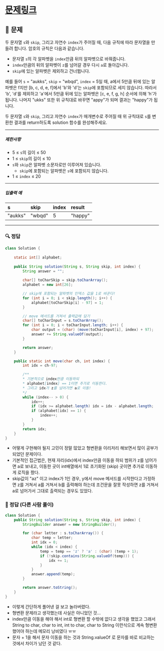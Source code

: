 # [문제링크](https://school.programmers.co.kr/learn/courses/30/lessons/155652#qna)

## 📝 문제

두 문자열 `s`와 `skip`, 그리고 자연수 `index`가 주어질 때, 다음 규칙에 따라 문자열을 만들려 합니다. 암호의 규칙은 다음과 같습니다.

-   문자열 `s`의 각 알파벳을 `index`만큼 뒤의 알파벳으로 바꿔줍니다.
-   `index`만큼의 뒤의 알파벳이 `z`를 넘어갈 경우 다시 `a`로 돌아갑니다.
-   `skip`에 있는 알파벳은 제외하고 건너뜁니다.

예를 들어 `s` = "aukks", `skip` = "wbqd", `index` = 5일 때, a에서 5만큼 뒤에 있는 알파벳은 f지만 [b, c, d, e, f]에서 'b'와 'd'는 `skip`에 포함되므로 세지 않습니다. 따라서 'b', 'd'를 제외하고 'a'에서 5만큼 뒤에 있는 알파벳은 [c, e, f, g, h] 순서에 의해 'h'가 됩니다. 나머지 "ukks" 또한 위 규칙대로 바꾸면 "appy"가 되며 결과는 "happy"가 됩니다.

두 문자열 `s`와 `skip`, 그리고 자연수 `index`가 매개변수로 주어질 때 위 규칙대로 `s`를 변환한 결과를 return하도록 solution 함수를 완성해주세요.

---

##### 제한사항

-   5 ≤ `s`의 길이 ≤ 50
-   1 ≤ `skip`의 길이 ≤ 10
-   `s`와 `skip`은 알파벳 소문자로만 이루어져 있습니다.
    -   `skip`에 포함되는 알파벳은 `s`에 포함되지 않습니다.
-   1 ≤ `index` ≤ 20

---

##### 입출력 예

| s       | skip   | index | result |
|:------- |:------ |:----- |:------ |
| "aukks" | "wbqd" | 5     | "happy"       |


---

### 🔍 정답

```java
class Solution {
    
    static int[] alphabet;
    
    public String solution(String s, String skip, int index) {
        String answer = "";
        
        char[] toCharSkip = skip.toCharArray();
        alphabet = new int[26];

		// skip에 포함되는 알파벳의 인덱스 값을 1로 바꾼다!
        for (int i = 0; i < skip.length(); i++) {
            alphabet[toCharSkip[i] - 97] = 1;
        }

		// move 메서드를 거쳐서 출력값에 담기
        char[] toCharInput = s.toCharArray();
        for (int i = 0; i < toCharInput.length; i++) {
            char output = (char) (move(toCharInput[i], index) + 97);
            answer += String.valueOf(output);
        }

        return answer;
    }

    public static int move(char ch, int index) {
        int idx = ch-97;

		/**
		* 기본적으로 index만큼 이동하되
		* alphabet[index] == 1이면 추가로 이동한다.
		* 그리고 idx가 z를 넘어가면 a로 이동!
		*/
        while (index-- > 0) {
            idx++;
            if (idx >= alphabet.length) idx = idx - alphabet.length;
            if (alphabet[idx] == 1) {
                index++;
            }
        }
        return idx;
    }
}
```
- 어떻게 구현해야 될지 고민이 정말 많았고 형변환을 이리저리 해보면서 많이 공부가 되었던 문제이다.
- 기본적인 접근법은, 현재 자리(idx)에서 index만큼 이동을 하되 범위가 z를 넘어가면 a로 보내고, 이동한 곳이 int배열에서 1로 초기화된 (skip) 곳이면 추가로 이동하게 로직을 짰다.
- skip값이 "az" 이고 index가 1인 경우, y에서 move 메서드를 시작한다고 가정하면 z를 거쳐서 a를 거쳐서 b를 출력해야 하는데 조건문을 잘못 작성하면 z를 거쳐서 a로 넘어가서 그대로 출력되는 경우도 있었다.


### 🔎 정답 (다른 사람 풀이)

```java
class Solution {
    public String solution(String s, String skip, int index) {
        StringBuilder answer = new StringBuilder();

        for (char letter : s.toCharArray()) {
            char temp = letter;
            int idx = 0;
            while (idx < index) {
                temp = temp == 'z' ? 'a' : (char) (temp + 1);
                if (!skip.contains(String.valueOf(temp))) {
                    idx += 1;
                }
            }
            answer.append(temp);
        }

        return answer.toString();
    }
}
```
- 이렇게 간단하게 풀어낸 걸 보고 놀라버렸다.
- 형변환 문제라고 생각했는데 사실은 아니었던 것...
- index만큼 이동을 해야 해서 int로 형변환 할 수밖에 없다고 생각을 했었고 그래서 String to char, char to int, int to char, char to String 이런식으로 계속 형변환 했어야 하는데 메모리 낭비였다 ㅠㅠ
- 문자 + 1을 해서 문자 이동을 하는 것과 String.valueOf 로 문자를 바로 비교하는 것에서 차이가 났던 것 같다.